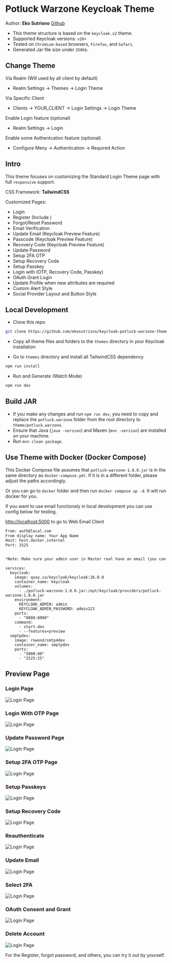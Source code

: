 # Potluck Warzone Keycloak Theme

Author: **Eko Sutrisno** [Github](https://github.com/ekosutrisno)

* This theme structure is based on the `keycloak.v2` theme.
* Supported Keycloak versions: `v26+`
* Tested on `Chromium-based` browsers, `Firefox`, and `Safari`.
* Generated Jar file size under `350kb`.

## Change Theme

Via Realm (Will used by all client by default)

* Realm Settings -> Themes -> Login Theme

Via Specific Client

* Clients -> YOUR_CLIENT -> Login Settings -> Login Theme

Enable Login feature (optional)

* Realm Settings -> Login

Enable some Authentcation feature (optional)

* Configure Meny -> Authentication -> Required Action

## Intro

This theme focuses on customizing the Standard Login Theme page with full `responsive` support.

CSS Framework: **TailwindCSS**

Customized Pages:

* Login
* Register (Include )
* Forgot/Reset Password
* Email Verification
* Update Email (Keycloak Preview Feature)
* Passcode (Keycloak Preview Feature)
* Recovery Code (Keycloak Preview Feature)
* Update Password
* Setup 2FA OTP
* Setup Recovery Code
* Setup Passkey
* Login with (OTP, Recovery Code, Passkey)
* OAuth Grant Login
* Update Profile when new attributes are required
* Custom Alert Style
* Social Provider Layout and Button Style

## Local Development

* Clone this repo

```sh
git clone https://github.com/ekosutrisno/keycloak-potluck-warzone-theme.git
```

* Copy all theme files and folders to the `themes` directory in your Keycloak installation

* Go to `themes` directory and install all TailwindCSS dependency

```sh
npm run install
```

* Run and Generate (Watch Mode)

```sh
npm run dev
```

## Build JAR

* If you make any changes and run `npm run dev`, you need to copy and replace the `potluck.warzone` folder from the root directory to `theme/potluck.warzone`.
* Ensure that Java (`java -version`) and Maven (`mvn -version`) are installed on your machine.
* Run `mvn clean package`.

## Use Theme with Docker (Docker Compose)

This Docker Compose file assumes that `potluck-warzone-1.0.0.jar` is in the same directory as `docker-compose.yml`. If it is in a different folder, please adjust the paths accordingly.

Or you can go to `docker` folder and then run `docker compose up -d`. It will run docker for you.

If you want to use email functionaly in local development you can use config below for testing.

<http://localhost:5000> to go to Web Email Client

```txt
From: auth@local.com
From display name: Your App Name
Host: host.docker.internal
Port: 2525


*Note: Make sure your admin user in Master real have an email (you can use random email on local development)

```

```docker-compose
services:
  keycloak:
    image: quay.io/keycloak/keycloak:26.0.0
    container_name: keycloak
    volumes:
      - ./potluck-warzone-1.0.0.jar:/opt/keycloak/providers/potluck-warzone-1.0.0.jar
    environment:
      KEYCLOAK_ADMIN: admin
      KEYCLOAK_ADMIN_PASSWORD: admin123
    ports:
      - "8080:8080"
    command: 
      - start-dev
      - --features=preview
  smptpdev:
    image: rnwood/smtp4dev
    container_name: smptpdev
    ports:
      - "5000:80"
      - "2525:25"
```

## Preview Page

### Login Page

![Login Page](./public/login.webp)

### Login With OTP Page

![Login Page](./public/otp.webp)

### Update Password Page

![Login Page](./public/update_password.webp)

### Setup 2FA OTP Page

![Login Page](./public/2fa_config.webp)

### Setup Passkeys

![Login Page](./public/passkeys.webp)

### Setup Recovery Code

![Login Page](./public/recovery_codes.webp)

### Reauthenticate

![Login Page](./public/re_authentication.webp)

### Update Email

![Login Page](./public/update_email.webp)

### Select 2FA

![Login Page](./public/select_login_auth.webp)

### OAuth Consent and Grant

![Login Page](./public/oauth_consent_grant.webp)

### Delete Account

![Login Page](./public/delete_account.webp)

For the Register, forgot password, and others, you can try it out by yourself.

